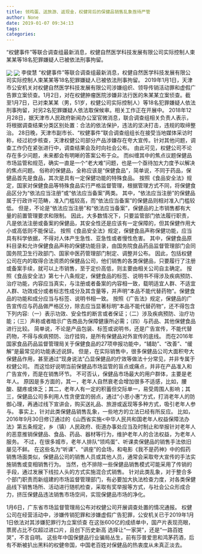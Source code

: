 ```yaml
---
title: 领鸡蛋、送旅游、返现金，权健背后的保健品销售乱象亟待严管
author: None
date: 2019-01-07 09:34:13
tags: 
categories: 
---
```

“权健事件”等联合调查组最新消息，权健自然医学科技发展有限公司实际控制人束某某等18名犯罪嫌疑人已被依法刑事拘留。
<!-- more -->
<img align="center" border="0" src="https://imgcdn.yicai.com/uppics/images/2019/01/f51246ba54ed1a7496d1c498f0339b40.jpg" />
<img align="center" border="0" src="https://imgcdn.yicai.com/uppics/images/2019/01/767c2d29c07724bd20e6d5f9ccb320d2.jpg" />
李俊慧
“权健事件”等联合调查组最新消息，权健自然医学科技发展有限公司实际控制人束某某等18名犯罪嫌疑人已被依法刑事拘留。
2019年1月1日，天津市公安机关对权健自然医学科技发展有限公司涉嫌组织、领导传销活动罪和虚假广告罪立案侦查。1月2日，对在权健肿瘤医院涉嫌非法行医的朱某某立案侦查。截至1月7日，已对束某某（男，51岁，权健公司实际控制人）等18名犯罪嫌疑人依法刑事拘留，对另2名犯罪嫌疑人依法取保候审。相关工作正在开展中。
2018年12月28日，据天津市人民政府新闻办公室官微消息，联合调查组相关负责人表示，将根据调查结果分类区别处置：合法的依法保护，违法的坚决打击，违规的取缔整治。
28日晚，天津市副市长、“权健事件”联合调查组组长在接受当地媒体采访时称，经过初步核查，天津权健公司部分产品涉嫌存在夸大宣传。针对其他问题，调查工作仍在紧张进行中，调查结果会及时向社会公布。
由此可见，权健公司不论存在多少问题，未来都会有明晰的答案公布于众。
而纠缠其中的焦点议题保健品市场监管和规范，确实一直是一个“老大难”问题，也是一个亟待加大力度予以解决的焦点问题。
俗称的保健品，全称应该是“保健食品”，简单说，不同于药品，保健品首先是食品，其次是具有一定保健功能的特殊食品。
按照《食品安全法》规定，国家对保健食品等特殊食品实行严格监督管理，根据管理方式不同，将保健食品区分为“依法应当注册”或“依法应当备案”两类。
其中，“依法应当注册”的保健品属于行政许可范畴，准入门槛较高，而“依法应当备案”的保健品则相对准入门槛较低。
但是，不论是“依法应当注册”和“依法应当备案”，保健品的上市销售都有大量的前置管理要求和限制。
因此，大多数情况下，只要监管部门依法履行职责，凡是依法注册或备案的保健品，其安全性还是应该有一定保障的，但其保健作用大小或高低则不能保证。
按照《食品安全法》规定，保健食品声称保健功能，应当具有科学依据，不得对人体产生急性、亚急性或者慢性危害。
其中，保健食品原料目录和允许保健食品声称的保健功能目录，由国务院食品药品监督管理部门会同国务院卫生行政部门、国家中医药管理部门制定、调整并公布。
因此，包括权健公司在内的取得合法资质的保健品公司，他们销售的各类保健品，只要履行了注册或备案手续，就可以上市销售，至于定价高低，则主要由相关公司自主确定。
按照《食品安全法》第七十八条规定，保健食品的标签、说明书不得涉及疾病预防、治疗功能，内容应当真实，与注册或者备案的内容相一致，载明适宜人群、不适宜人群、功效成分或者标志性成分及其含量等，并声明“本品不能代替药物”。保健食品的功能和成分应当与标签、说明书相一致。
按照《广告法》规定，保健品的广告宣传应与药品做严格区分，除去应当显著标明“本品不能代替药物”，还不得包含下列内容:（一）表示功效、安全性的断言或者保证；（二）涉及疾病预防、治疗功能；（三）声称或者暗示广告商品为保障健康所必需；（四）与药品、其他保健食品进行比较。
简单说，不论是产品包装、标签或说明书，还是广告宣传，不能代替药物，不得与疾病预防、治疗挂钩，是所有保健品对外宣传的底线。
而在2016年国家食品药品监督管理局关于保健食品的27项申报功能中，“辅助”、“改善”、“缓解”是最常见的功能表述说辞。
但是，在实际销售中，很多保健品公司大面积夸大保健品作用，甚至通过“现身说法”凸显保健品的疗效等做法十分常见，并非专属于权健公司。
而这恰好说明当前保健品市场监管的盲点或痛点，并非在产品准入和广告宣传，而是在销售环节。
不可否认，保健品市场最大的用户群体，主要是老年人。
原因是多方面的，其一，老年人自然衰老会增加很多不适感，比如，腰酸、腿疼或体乏；其二，老年人有一定的积蓄但交际单一，易受周围人影响；其三，保健品公司多利用人性贪便宜的弱点，通过“小恩小惠”方式，打消老年人的防御心理，再通过线下宣讲会，购买送礼品、旅游或返现等多种方式，吸引老年人参与。
事实上，针对此类保健品销售乱象，一些地方的立法已经有所反应。
比如，2016年9月30日修订通过的《山西省实施<中华人民共和国老年人权益保障法办法》第五条规定，乡（镇）人民政府、街道办事处应当及时制止和举报针对老年人的恶意推销保健品、食品、药品、器材等行为，维护老年人的合法权益，为老年人服务。
不过，在很多城市，老年人排队“领鸡蛋”、听课卖保健品的销售手法依旧屡见不鲜。
在这些名为“听课”、“讲座”的会场，和电影《我不是药神》中的假药销售场面类似，保健品公司的销售人员或其他人员，通常会采取夸大宣传的手法实施销售或变相销售行为。
当然，也不排除一些保健品销售模式可能采用了传销的手段，通过发展下线拉人头的方式实施混合式销售。
针对此类乱象，对于整合多个部门职责而新组建的市场监督管理部门，有必要加大执法检查力度，对各类保健品线下销售场所、活动进行随机检查，采取有奖举报等方式，与社会公众形成合力，挤压保健品违法销售市场空间，实现保健品市场的净化。
 
 
1月6日，广东省市场监督管理局公布对权健公司开展调查处置的情况通报。
权健公司在经营活动中，涉嫌传销犯罪和涉嫌虚假广告犯罪，公安机关已于2019年1月1日依法对其涉嫌犯罪行为立案侦查
在这张600亿的成绩单中，国产片表现亮眼，票房占比不仅超过进口片，且创下历史新高
选择让“一家哭”，还是“一路百姓哭”，不言自明。
这些年中国保健品行业骗局丛生，前有莎普爱思和鸿茅药酒，后有不断被扒出黑料的权健帝国，中国老百姓对保健品的热衷度从未真正淡去。
